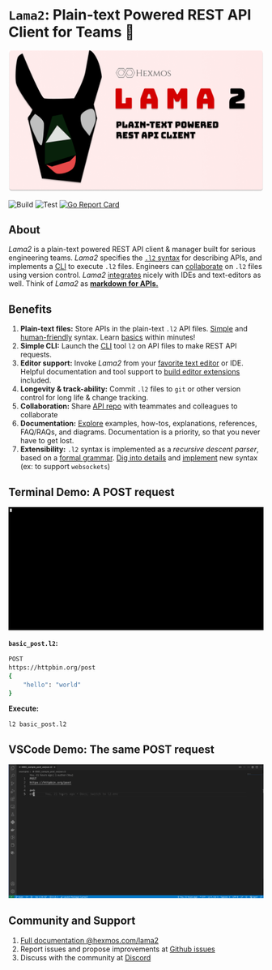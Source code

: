 # **`Lama2`**: Plain-text Powered REST API Client for Teams :llama:

![](./banner.png)


![Build](https://github.com/HexmosTech/Lama2/actions/workflows/release.yml/badge.svg)
![Test](https://github.com/HexmosTech/Lama2/actions/workflows/testapp.yml/badge.svg)
[![Go Report Card](https://goreportcard.com/badge/github.com/HexmosTech/lama2)](https://goreportcard.com/report/github.com/HexmosTech/lama2)


## About

*Lama2* is a plain-text powered REST API client & manager built for serious engineering teams.
*Lama2* specifies the [`.l2` syntax](tutorials/examples.md) for describing APIs, and implements a [CLI](tutorials/installation.md) to execute `.l2` files. Engineers can [collaborate](tutorials/collaboration.md) on `.l2` files using version control. *Lama2* [integrates](tutorials/editor.md) nicely with
IDEs and text-editors as well. Think of *Lama2* as [**markdown for APIs.**](reference/philosophy.md)
## Benefits

1. **Plain-text files:** Store APIs in the plain-text `.l2` API files. [Simple](explanation/l2format.md) and [human-friendly](explanation/syntax.md) syntax. Learn [basics](tutorials/examples.md) within  minutes!
1. **Simple CLI:** Launch the [CLI](tutorials/installation.md) tool `l2` on API files to make REST API requests.
1. **Editor support:** Invoke *Lama2* from your [favorite text editor](tutorials/installation.md#from-vs-code) or IDE. Helpful documentation and tool support to [build editor extensions](tutorials/editor.md) included.
1. **Longevity & track-ability:** Commit `.l2` files to `git` or other version control for long life & change tracking.
1. **Collaboration:** Share [API repo](tutorials/collaboration.md) with teammates and colleagues to collaborate
1. **Documentation:** [Explore](index.md) examples, how-tos, explanations, references, FAQ/RAQs, and diagrams. Documentation is a priority, so that you never have to get lost.
1. **Extensibility:** `.l2` syntax is implemented as a *recursive descent parser*, based on a [formal grammar](reference/grammar.md). [Dig into details](reference/parser.md) and [implement](https://github.com/HexmosTech/Lama2/tree/main/parser) new syntax (ex: to support `websockets`)


## Terminal Demo: A POST request

![](demo.gif)

**`basic_post.l2`:**

```bash
POST
https://httpbin.org/post
{
    "hello": "world"
}
```

**Execute:**

```
l2 basic_post.l2
```

## VSCode Demo: The same POST request

![](demo2.gif)

## Community and Support

1. [Full documentation @hexmos.com/lama2](https://hexmos.com/lama2/)
1. Report issues and propose improvements at [Github issues](https://github.com/HexmosTech/Lama2/issues)
1. Discuss with the community at [Discord](https://discord.gg/zTmxXA6F)
